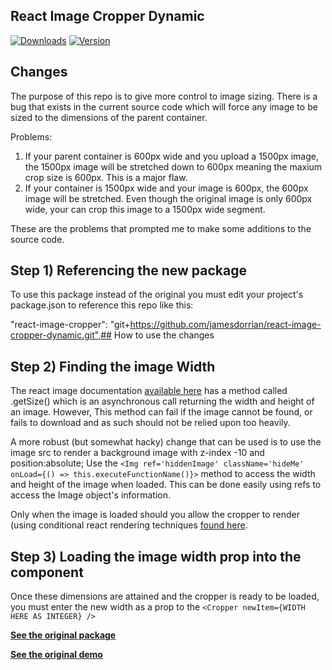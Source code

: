 ## React Image Cropper Dynamic

[![Downloads](https://img.shields.io/npm/dt/react-image-cropper.svg)](https://www.npmjs.com/package/react-image-cropper)
[![Version](https://img.shields.io/npm/v/react-image-cropper.svg)](https://www.npmjs.com/package/react-image-cropper)

## Changes
The purpose of this repo is to give more control to image sizing. There is a bug that exists in the current source code which will force any image to be sized to the dimensions of the parent container. 

Problems: 
1) If your parent container is 600px wide and you upload a 1500px image, the 1500px image will be stretched down to 600px meaning the maxium crop size is 600px. This is a major flaw. 
2) If your container is 1500px wide and your image is 600px, the 600px image will be stretched. Even though the original image is only 600px wide, your can crop this image to a 1500px wide segment. 

These are the problems that prompted me to make some additions to the source code. 
## Step 1) Referencing the new package
To use this package instead of the original you must edit your project's package.json to reference this repo like this:  

"react-image-cropper": "git+https://github.com/jamesdorrian/react-image-cropper-dynamic.git",## How to use the changes

## Step 2) Finding the image Width
The react image documentation [available here](https://facebook.github.io/react-native/docs/image.html) has a method called .getSize() which is an asynchronous call returning the width and height of an image. However, This method can fail if the image cannot be found, or fails to download and as such should not be relied upon too heavily. 

A more robust (but somewhat hacky) change that can be used is to use the image src to render a background image with z-index -10 and position:absolute; Use the ```<Img ref='hiddenImage' className='hideMe' onLoad={() => this.executeFunctionName()}>``` method to access the width and height of the image when loaded. This can be done easily using refs to access the Image object's information. 

Only when the image is loaded should you allow the cropper to render (using conditional react rendering techniques [found here](https://reactjs.org/docs/conditional-rendering.html). 

## Step 3) Loading the image width prop into the component
Once these dimensions are attained and the cropper is ready to be loaded, you must enter the new width as a prop to the ```<Cropper newItem={WIDTH HERE AS INTEGER} />```


**[See the original package](https://www.npmjs.com/package/react-image-cropper)**


**[See the original demo](http://braavos.me/react-image-cropper/)**
